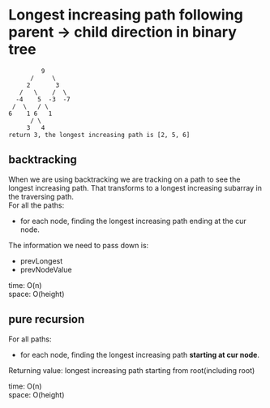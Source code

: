 # Longest increasing path following parent -> child direction in binary tree
             9
          /     \
         2       3
       /   \    /  \  
      -4    5  -3  -7 
     /  \   / \
    6    1 6   1
          / \ 
         3   4
    return 3, the longest increasing path is [2, 5, 6]

## backtracking
When we are using backtracking we are tracking on a path to see the longest increasing path. That transforms to a longest increasing subarray in the traversing path.<br>
For all the paths:<br>
- for each node, finding the longest increasing path ending at the cur node.

The information we need to pass down is:
- prevLongest
- prevNodeValue

time: O(n)<br>
space: O(height)
## pure recursion
For all paths:
- for each node, finding the longest increasing path **starting at cur node**.

Returning value: longest increasing path starting from root(including root)

time: O(n)<br>
space: O(height)